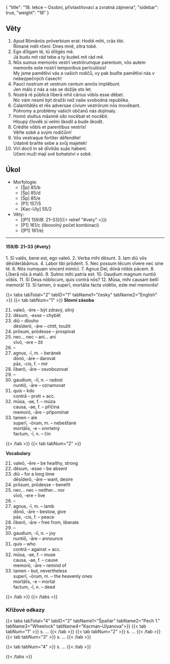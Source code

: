 {
    "title": "18. lekce – Osobní, přivlastňovací a zvratná zájmena",
    "sidebar": true,
    "weight": "18"
}

## Věty

1. Apud Rōmānōs prōverbium erat: Hodiē mihi, crās tibi.   
   Římané měli rčení: Dnes mně, zítra tobě.  
2. Ego dīligam tē, tū dīligēs mē.   
   Já budu mít rád tebe a ty budeš mít rád mě.
3. Nōs sumus memorēs vestrī vestrōrumque parentum, vōs autem memorēs este nostrī temporibus perīculōsis!   
   My jsme pamětliví vás a vašich rodičů, vy pak buďte pamětliví nás v nebezpečných časech!
4. Paucī nostrum et vestrum centum annōs implēbunt.  
   Jen málo z nás a vás se dožije sto let. 
5. Nostrā rē pūblicā līberā nihil cārius vōbīs esse dēbet.  
   Nic vám nesmí být dražší než naše svobodná republika. 
6. Calamitātēs et rēs adversae cīvium vestrōrum nōs movēbant.  
   Pohromy a problémy vašich občanů nás dojímaly.  
7. Homō stultus māximē sibi nocēbat et nocēbit.   
   Hloupý člověk si velmi škodil a bude škodit.  
8. Crēdite vōbīs et parentibus vestrīs!   
   Věřte sobě a svým rodičům!
9. Vōs vestraque fortiter dēfendite!    
   Udatně braňte sebe a svůj majetek!
10. Virī doctī in sē dīvitiās suās habent.  
    Učení muži mají své bohatství v sobě. 



## Úkol

- Morfologie: 
  - [Šp] 85/b
  - [Šp] 85/d
  - [Šp] 85/e
  - [P1] 157/5
  - [Kac-Uly]  55/2
- Věty:
  - [[P1] 159/B: 21–33]({{< relref "#vety" >}})
  - [P1] 161/c (libovolný počet kombinací) 
  - ([P1] 161/e)

---



#### 159/B: 21–33 {#vety}  

1\. Sī valēs, bene est, ego valeō. 2. Verba mihi dēsunt. 3. Iam diū vōs dēsīderābāmus. 4. Labor tibi prōderit. 5. Nec possum tēcum vīvere nec sine tē. 6. Nōs numquam vincent inimīcī. 7. Agnus Deī, dōnā nōbīs pācem. 8. Līberā nōs ā malō. 9. Sulmo mihi patria est. 10. Gaudium magnum nuntiō vōbīs. 11. Sī Deus nōbīscum, quis contrā nōs? 12. Mūsa, mihi causam bellī memorā! 13. Sī tamen, ō superī, mortālia facta vidētis, este meī memorēs! 



{{< tabs tabTotal="2" tabID="1" tabName1="česky" tabName2="English" >}}
{{< tab tabNum="1" >}}
**Slovní zásoba**

21. valeō, -ēre – být zdravý, silný 
22. dēsum, -esse – chybět 
23. diū – dlouho   
    dēsīderō, -āre – chtít, toužit 
24. prōsum, prōdesse – prospívat
25. nec... nec – ani... ani  
    vīvō, -ere – žit 
26. – 
27. agnus, -ī, m. – beránek   
    dōnō, -āre – darovat  
    pāx, -cis, f. – mír  
28. līberō, -āre – osvobozovat 
29. –
30. gaudium, -iī, n. – radost   
    nuntiō, -āre – oznamovat  
31. quis – kdo  
    contrā – proti + acc. 
32. mūsa, -ae, f. – múza  
    causa, -ae, f. – příčina   
    memorō, -āre – připomínat 
33. tamen – ale   
    superī, -ōrum, m. – nebešťané  
    mortālis, -e – smrtelný   
    factum, -ī, n. – čin  

{{< /tab >}}
{{< tab tabNum="2" >}}

**Vocabulary** 

21. valeō, -ēre – be healthy, strong
22. dēsum, -esse – be absent 
23. diū – for a long time   
    dēsīderō, -āre – want, desire 
24. prōsum, prōdesse – benefit
25. nec... nec – neither... nor  
    vīvō, -ere – live 
26. – 
27. agnus, -ī, m. – lamb   
    dōnō, -āre – bestow, give  
    pāx, -cis, f. – peace  
28. līberō, -āre – free from, liberate 
29. –
30. gaudium, -iī, n. – joy   
    nuntiō, -āre – announce  
31. quis – who  
    contrā – against + acc. 
32. mūsa, -ae, f. – muse  
    causa, -ae, f. – cause   
    memorō, -āre – remind of 
33. tamen – but, nevertheless   
    superī, -ōrum, m. – the heavenly ones  
    mortālis, -e – mortal   
    factum, -ī, n. – deed 

{{< /tab >}}
{{< /tabs >}}

### Křížové odkazy  

{{< tabs tabTotal="4" tabID="2" tabName1="Špaňár" tabName2="Pech 1." tabName3="Wheelock" tabName4="Kacman-Ulyanova">}}
{{< tab tabNum="1" >}}
s. ...
{{< /tab >}}
{{< tab tabNum="2" >}}
s. ...
{{< /tab >}}
{{< tab tabNum="3" >}}
s. ...
{{< /tab >}}

{{< tab tabNum="4" >}}
s. ...
{{< /tab >}}

{{< /tabs >}}





